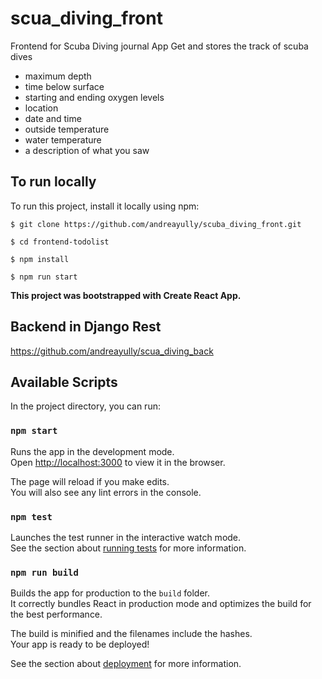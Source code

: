 # scua_diving_front

Frontend for Scuba Diving journal App
Get and stores the track of scuba dives

* maximum depth
* time below surface
* starting and ending oxygen levels
* location
* date and time
* outside temperature
* water temperature
* a description of what you saw

## To run locally

To run this project, install it locally using npm:

~~~
$ git clone https://github.com/andreayully/scuba_diving_front.git

$ cd frontend-todolist

$ npm install

$ npm run start
~~~

**This project was bootstrapped with Create React App.**

## Backend in Django Rest
https://github.com/andreayully/scua_diving_back

## Available Scripts

In the project directory, you can run:

### `npm start`

Runs the app in the development mode.\
Open [http://localhost:3000](http://localhost:3000) to view it in the browser.

The page will reload if you make edits.\
You will also see any lint errors in the console.

### `npm test`

Launches the test runner in the interactive watch mode.\
See the section about [running tests](https://facebook.github.io/create-react-app/docs/running-tests) for more information.

### `npm run build`

Builds the app for production to the `build` folder.\
It correctly bundles React in production mode and optimizes the build for the best performance.

The build is minified and the filenames include the hashes.\
Your app is ready to be deployed!

See the section about [deployment](https://facebook.github.io/create-react-app/docs/deployment) for more information.

